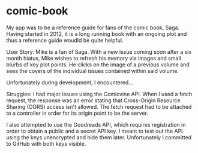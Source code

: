 # comic-book

My app was to be a reference guide for fans of the comic book, Saga. Having started in 2012, it is a long running book with
an ongoing plot and thus a reference guide woudld be quite helpful. 

User Story:
Mike is a fan of Saga. With a new issue coming soon after a six month hiatus, Mike wishes to refresh his memory via images and
small blurbs of key plot points. He clicks on the image of a previous volume and sees the covers of the individual issues 
contained within said volume.

Unfortunately during development, I encountered...

Struggles: I had major issues using the Comicvine API. When I used a fetch request, the response was an error stating
that Cross-Origin Resource Sharing (CORS) access isn't allowed. The fetch request had to be attached to a controller in order
for its origin point to be the server.

I also attempted to use the Goodreads API, which requires registration in order to obtain a public and a secret API key.
I meant to test out the API using the keys unencrypted and hide them later. Unfortunately I committed to GitHub with both keys
visible.

